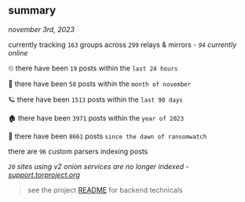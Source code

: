 
## summary
_november 3rd, 2023_

currently tracking `163` groups across `299` relays & mirrors - _`94` currently online_

⏲ there have been `19` posts within the `last 24 hours`

🦈 there have been `58` posts within the `month of november`

🪐 there have been `1513` posts within the `last 90 days`

🏚 there have been `3971` posts within the `year of 2023`

🦕 there have been `8661` posts `since the dawn of ransomwatch`

there are `96` custom parsers indexing posts

_`20` sites using v2 onion services are no longer indexed - [support.torproject.org](https://support.torproject.org/onionservices/v2-deprecation/)_

> see the project [README](https://github.com/joshhighet/ransomwatch#ransomwatch--) for backend technicals
